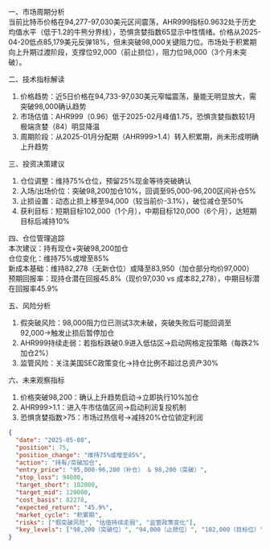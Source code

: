 一、市场周期分析  
当前比特币价格在94,277-97,030美元区间震荡，AHR999指标0.9632处于历史均值水平（低于1.2的牛熊分界线），恐惧贪婪指数65显示中性情绪。价格从2025-04-20低点85,179美元反弹18%，但未突破98,000关键阻力位。市场处于积累期向上升期过渡阶段，支撑位92,000（前止损位），阻力位98,000（3个月未突破）。

二、技术指标解读  
1. 价格趋势：近5日价格在94,733-97,030美元窄幅震荡，量能无明显放大，需突破98,000确认趋势  
2. 市场估值：AHR999（0.96）低于2025-02月峰值1.75，恐惧贪婪指数较1月极端贪婪（84）明显降温  
3. 周期阶段：从2025-01月分配期（AHR999>1.4）转入积累期，尚未形成明确上升趋势  

三、投资决策建议  
1. 仓位调整：维持75%仓位，预留25%现金等待突破确认  
2. 入场/出场价位：突破98,200加仓10%，回调至95,000-96,200区间补仓5%  
3. 止损设置：动态止损上移至94,000（较当前价-3.1%），破位减仓至50%  
4. 获利目标：短期目标102,000（1个月），中期目标120,000（6个月），达短期目标后减持10%  

四、仓位管理追踪  
本次建议：持有现仓+突破98,200加仓  
仓位变化：维持75%或增至85%  
新成本基础：维持82,278（无新仓位）或降至83,950（加仓部分均价97,000）  
预期回报率：现持仓潜在回报45.8%（现价97,030 vs 成本82,278），中期目标潜在回报率45.9%  

五、风险分析  
1. 假突破风险：98,000阻力位已测试3次未破，突破失败后可能回调至92,000→触发止损后暂停加仓  
2. AHR999持续走弱：若指标跌破0.9进入低估区→启动网格定投策略（每跌2%加仓2%）  
3. 监管风险：关注美国SEC政策变化→持仓比例不超过总资产30%  

六、未来观察指标  
1. 价格突破98,200：确认上升趋势启动→立即执行10%加仓  
2. AHR999>1.1：进入牛市估值区间→启动利润复投机制  
3. 恐惧贪婪指数>75：市场过热信号→减持20%仓位锁定利润  

```json
{
  "date": "2025-05-08",
  "position": 75,
  "position_change": "维持75%或增至85%",
  "action": "持有/突破加仓",
  "entry_price": "95,000-96,200（补仓） & 98,200（突破）",
  "stop_loss": 94000,
  "target_short": 102000,
  "target_mid": 120000,
  "cost_basis": 82278,
  "expected_return": "45.9%",
  "market_cycle": "积累期",
  "risks": ["假突破风险", "估值持续走弱", "监管政策变化"],
  "key_levels": ["98,200（突破位）", "94,000（止损位）", "102,000（目标位）"]
}
```